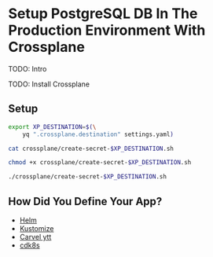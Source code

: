 # Setup PostgreSQL DB In The Production Environment With Crossplane

TODO: Intro

TODO: Install Crossplane

## Setup

```bash
export XP_DESTINATION=$(\
    yq ".crossplane.destination" settings.yaml)

cat crossplane/create-secret-$XP_DESTINATION.sh

chmod +x crossplane/create-secret-$XP_DESTINATION.sh

./crossplane/create-secret-$XP_DESTINATION.sh
```

## How Did You Define Your App?

* [Helm](helm.md)
* [Kustomize](kustomize.md)
* [Carvel ytt](carvel.md)
* [cdk8s](cdk8s.md)

